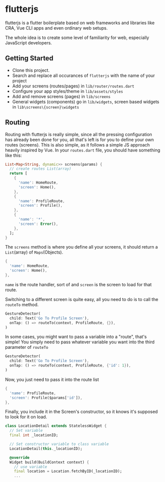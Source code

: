 # flutterjs

flutterjs is a flutter boilerplate based on web frameworks and libraries like CRA, Vue CLI apps and even ordinary web setups.

The whole idea is to create some level of familiarity for web, especially JavaScript developers.

## Getting Started

- Clone this project.
- Search and replace all occurances of `flutterjs` with the name of your project
- Add your screens (routes/pages) in `lib/router/routes.dart`
- Configure your app styles/theme in `lib/assets/styles`
- Add and remove screens (pages) in `lib/screens`
- General widgets (components) go in `lib/widgets`, screen based widgets in `lib\screens\{screen}\widgets`

## Routing

Routing with flutterjs is really simple, since all the pressing configuration has already been done for you, all that's left is for you to define your own routes (screens). This is also simple, as it follows a simple JS approach heavily inspired by Vue. In your `routes.dart` file, you should have something like this:

```dart
List<Map<String, dynamic>> screens(params) {
  // create routes List(array)
  return [
    {
      'name': HomeRoute,
      'screen': Home(),
    },
    {
      'name': ProfileRoute,
      'screen': Profile(),
    },
    {
      'name': '*',
      'screen': Error(),
    },
  ];
}
```

The `screens` method is where you define all your screens, it should return a `List`(array) of `Maps`(Objects).

```dart
{
  'name': HomeRoute,
  'screen': Home(),
},
```

`name` is the route handler, sort of and `screen` is the screen to load for that route.

Switching to a different screen is quite easy, all you need to do is to call the `routeTo` method.

```dart
GestureDetector(
  child: Text('Go To Profile Screen'),
  onTap: () => routeTo(context, ProfileRoute, {}),
)
```

In some cases, you might want to pass a variable into a "route", that's simple! You simply need to pass whatever variable you want into the third parameter of `routeTo`

```dart
GestureDetector(
  child: Text('Go To Profile Screen'),
  onTap: () => routeTo(context, ProfileRoute, {'id': 1}),
)
```

Now, you just need to pass it into the route list

```dart
{
  'name': ProfileRoute,
  'screen': Profile($params['id']),
},
```

Finally, you include it in the Screen's constructor, so it knows it's supposed to look for it on load.

```dart
class LocationDetail extends StatelessWidget {
  // Set variable
  final int _locationID;

  // Set constructor variable to class variable
  LocationDetail(this._locationID);

  @override
  Widget build(BuildContext context) {
    // use variable
    final location = Location.fetchByID(_locationID);
    ...
```
